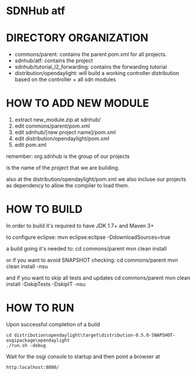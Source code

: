 SDNHub atf
============================

DIRECTORY ORGANIZATION
======================

- commons/parent: contains the parent pom.xml for all projects.
- sdnhub/atf: contains the project
- sdnhub/tutorial_l2_forwarding: contains the forwarding tutorial
- distribution/opendaylight: will build a working controller distribution
  based on the controller + all sdn modules

HOW TO ADD NEW MODULE
============

1. extract new_module.zip at sdnhub/
2. edit commons/parent/pom.xml
3. edit sdnhub/[new project name]/pom.xml
4. edit distribution/opendaylight/pom.xml
5. edit pom.xml

remember: 
	<groupId>org.sdnhub</groupId>	is the group of our projects
	
<artifactId> is the name of the project that we are building.

also at the distribution/opendaylight/pom.xml we also incluse our projects as dependency to allow the compiler to load them.

HOW TO BUILD
============

In order to build it's required to have JDK 1.7+ and Maven 3+

to configure eclipse:
	mvn eclipse:eclipse -DdownloadSources=true

a build going it's needed to:
	cd commons/parent
	mvn clean install

or if you want to avoid SNAPSHOT checking:
	cd commons/parent
	mvn clean install -nsu

and if you want to skip all tests and updates
	cd commons/parent
	mvn clean install -DskipTests -DskipIT -nsu

HOW TO RUN
============

Upon successful completion of a build

	cd distribution\opendaylight\target\distribution-0.5.0-SNAPSHOT-osgipackage\opendaylight
	./run.sh -debug

Wait for the osgi console to startup and then point a browser at 

	http:localhost:8080/




